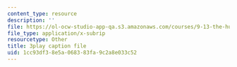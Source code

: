 ```yaml
---
content_type: resource
description: ''
file: https://ol-ocw-studio-app-qa.s3.amazonaws.com/courses/9-13-the-human-brain-spring-2019/1cc93df38e5a068383fa9c2a8e033c52_YVHM8dSkimo.srt
file_type: application/x-subrip
resourcetype: Other
title: 3play caption file
uid: 1cc93df3-8e5a-0683-83fa-9c2a8e033c52
---
```

